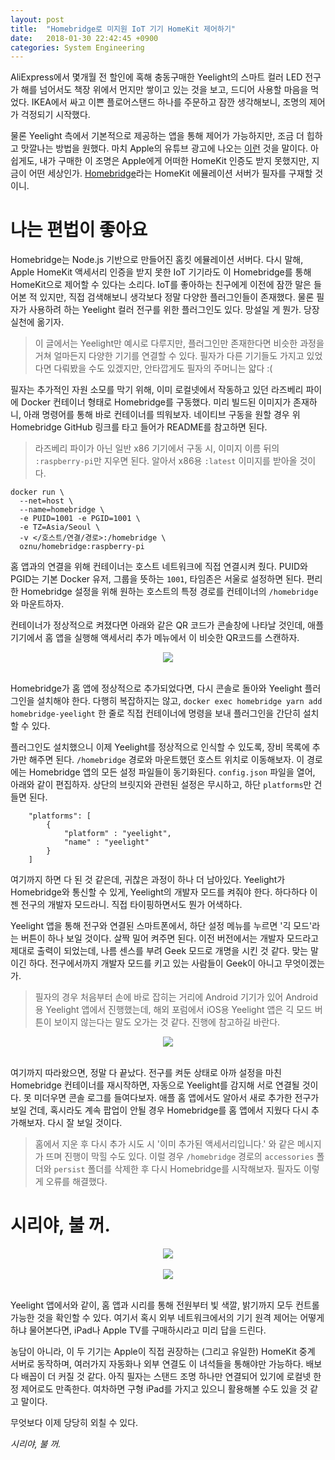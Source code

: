 ```yaml
---
layout: post
title:  "Homebridge로 미지원 IoT 기기 HomeKit 제어하기"
date:   2018-01-30 22:42:45 +0900
categories: System Engineering
---
```


AliExpress에서 몇개월 전 할인에 혹해 충동구매한 Yeelight의 스마트 컬러 LED 전구가 해를 넘어서도 책장 위에서 먼지만 쌓이고 있는 것을 보고, 드디어 사용할 마음을 먹었다. IKEA에서 싸고 이쁜 플로어스탠드 하나를 주문하고 잠깐 생각해보니, 조명의 제어가 걱정되기 시작했다.

물론 Yeelight 측에서 기본적으로 제공하는 앱을 통해 제어가 가능하지만, 조금 더 힙하고 맛깔나는 방법을 원했다. 마치 Apple의 유튜브 광고에 나오는 [이런](https://www.youtube.com/watch?v=4nbhfrQfRRE) 것을 말이다. 아쉽게도, 내가 구매한 이 조명은 Apple에게 어떠한 HomeKit 인증도 받지 못했지만, 지금이 어떤 세상인가. [Homebridge](https://github.com/nfarina/homebridge)라는 HomeKit 에뮬레이션 서버가 필자를 구재할 것이니.

나는 편법이 좋아요
=========

Homebridge는 Node.js 기반으로 만들어진 홈킷 에뮬레이션 서버다. 다시 말해, Apple HomeKit 액세서리 인증을 받지 못한 IoT 기기라도 이 Homebridge를 통해 HomeKit으로 제어할 수 있다는 소리다. IoT를 좋아하는 친구에게 이전에 잠깐 말은 들어본 적 있지만, 직접 검색해보니 생각보다 정말 다양한 플러그인들이 존재했다. 물론 필자가 사용하려 하는 Yeelight 컬러 전구를 위한 플러그인도 있다. 망설일 게 뭔가. 당장 실천에 옮기자.

>이 글에서는 Yeelight만 예시로 다루지만, 플러그인만 존재한다면 비슷한 과정을 거쳐 얼마든지 다양한 기기를 연결할 수 있다. 필자가 다른 기기들도 가지고 있었다면 다뤄봤을 수도 있겠지만, 안타깝게도 필자의 주머니는 얇다 :(

필자는 추가적인 자원 소모를 막기 위해, 이미 로컬넷에서 작동하고 있던 라즈베리 파이에 Docker 컨테이너 형태로 Homebridge를 구동했다. 미리 빌드된 이미지가 존재하니, 아래 명령어를 통해 바로 컨테이너를 띄워보자. 네이티브 구동을 원할 경우 위 Homebridge GitHub 링크를 타고 들어가 README를 참고하면 된다.

>라즈베리 파이가 아닌 일반 x86 기기에서 구동 시, 이미지 이름 뒤의 `:raspberry-pi`만 지우면 된다. 알아서 x86용 `:latest` 이미지를 받아올 것이다.

```
docker run \
  --net=host \
  --name=homebridge \
  -e PUID=1001 -e PGID=1001 \
  -e TZ=Asia/Seoul \
  -v </호스트/연결/경로>:/homebridge \
  oznu/homebridge:raspberry-pi
```

홈 앱과의 연결을 위해 컨테이너는 호스트 네트워크에 직접 연결시켜 줬다. PUID와 PGID는 기본 Docker 유저, 그룹을 뜻하는 `1001`, 타임존은 서울로 설정하면 된다. 편리한 Homebridge 설정을 위해 원하는 호스트의 특정 경로를 컨테이너의 `/homebridge`와 마운트하자.

컨테이너가 정상적으로 켜졌다면 아래와 같은 QR 코드가 콘솔창에 나타날 것인데, 애플 기기에서 홈 앱을 실행해 액세서리 추가 메뉴에서 이 비슷한 QR코드를 스캔하자.

<div align="center"><img src="https://github.com/kycfeel/kycfeel.github.io/blob/master/_images/homebridge-qr.png?raw=true"/></div><br/>

Homebridge가 홈 앱에 정상적으로 추가되었다면, 다시 콘솔로 돌아와 Yeelight 플러그인을 설치해야 한다. 다행히 복잡하지는 않고, `docker exec homebridge yarn add homebridge-yeelight` 한 줄로 직접 컨테이너에 명령을 보내 플러그인을 간단히 설치할 수 있다.

플러그인도 설치했으니 이제 Yeelight를 정상적으로 인식할 수 있도록, 장비 목록에 추가만 해주면 된다. `/homebridge` 경로와 마운트했던 호스트 위치로 이동해보자. 이 경로에는 Homebridge 앱의 모든 설정 파일들이 동기화된다. `config.json` 파일을 열어, 아래와 같이 편집하자. 상단의 브릿지와 관련된 설정은 무시하고, 하단 `platforms`만 건들면 된다.

```
    "platforms": [
        {
            "platform" : "yeelight",
            "name" : "yeelight"
        }
    ]
```

여기까지 하면 다 된 것 같은데, 귀찮은 과정이 하나 더 남아있다. Yeelight가 Homebridge와 통신할 수 있게, Yeelight의 개발자 모드를 켜줘야 한다. 하다하다 이젠 전구의 개발자 모드라니. 직접 타이핑하면서도 뭔가 어색하다.

Yeelight 앱을 통해 전구와 연결된 스마트폰에서, 하단 설정 메뉴를 누르면 '긱 모드'라는 버튼이 하나 보일 것이다. 살짝 밀어 켜주면 된다. 이전 버전에서는 개발자 모드라고 제대로 출력이 되었는데, 나름 센스를 부려 Geek 모드로 개명을 시킨 것 같다. 맞는 말이긴 하다. 전구에서까지 개발자 모드를 키고 있는 사람들이 Geek이 아니고 무엇이겠는가.

>필자의 경우 처음부터 손에 바로 잡히는 거리에 Android 기기가 있어 Android용 Yeelight 앱에서 진행했는데, 해외 포럼에서 iOS용 Yeelight 앱은 긱 모드 버튼이 보이지 않는다는 말도 오가는 것 같다. 진행에 참고하길 바란다.

<div align="center"><img src="https://github.com/kycfeel/kycfeel.github.io/blob/master/_images/yeelight-geekmode.jpg?raw=true"/></div><br/>

여기까지 따라왔으면, 정말 다 끝났다. 전구를 켜둔 상태로 아까 설정을 마친 Homebridge 컨테이너를 재시작하면, 자동으로 Yeelight를 감지해 서로 연결될 것이다. 못 미더우면 콘솔 로그를 들여다보자. 애플 홈 앱에서도 알아서 새로 추가한 전구가 보일 건데, 혹시라도 계속 팝업이 안될 경우 Homebridge를 홈 앱에서 지웠다 다시 추가해보자. 다시 잘 보일 것이다.

>홈에서 지운 후 다시 추가 시도 시 '이미 추가된 액세서리입니다.' 와 같은 메시지가 뜨며 진행이 막힐 수도 있다. 이럴 경우 `/homebridge` 경로의 `accessories` 폴더와 `persist` 폴더를 삭제한 후 다시 Homebridge를 시작해보자. 필자도 이렇게 오류를 해결했다.

시리야, 불 꺼.
=========

<div align="center"><img src="https://github.com/kycfeel/kycfeel.github.io/blob/master/_images/home-main.png?raw=true"/></div><br/>

<div align="center"><img src="https://github.com/kycfeel/kycfeel.github.io/blob/master/_images/home-color.jpg?raw=true"/></div><br/>

Yeelight 앱에서와 같이, 홈 앱과 시리를 통해 전원부터 빛 색깔, 밝기까지 모두 컨트롤 가능한 것을 확인할 수 있다. 여기서 혹시 외부 네트워크에서의 기기 원격 제어는 어떻게 하냐 물어본다면, iPad나 Apple TV를 구매하시라고 미리 답을 드린다.

농담이 아니라, 이 두 기기는 Apple이 직접 권장하는 (그리고 유일한) HomeKit 중계 서버로 동작하며, 여러가지 자동화나 외부 연결도 이 녀석들을 통해야만 가능하다. 배보다 배꼽이 더 커질 것 같다. 아직 필자는 스탠드 조명 하나만 연결되어 있기에 로컬넷 한정 제어로도 만족한다. 여차하면 구형 iPad를 가지고 있으니 활용해볼 수도 있을 것 같고 말이다.

무엇보다 이제 당당히 외칠 수 있다.

*시리야, 불 꺼.*
